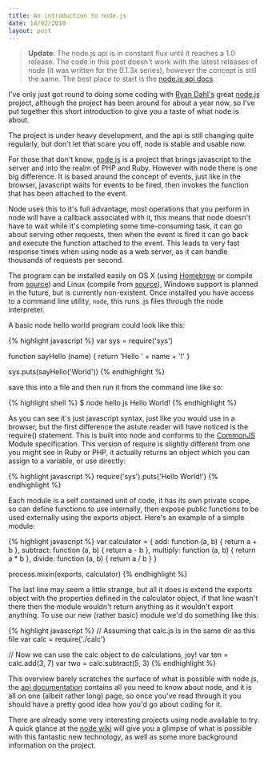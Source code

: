 ```yaml
---
title: An introduction to node.js
date: 14/02/2010
layout: post
---
```


[node.js]: http://nodejs.org/
[nodesrc]: http://github.com/ry/node
[Homebrew]: http://github.com/mxcl/homebrew
[ry]: http://tinyclouds.org/
[CommonJS]: http://commonjs.org/
[apidocs]: http://nodejs.org/api.html
[express]: http://github.com/visionmedia/express
[node wiki]: http://wiki.github.com/ry/node/

> **Update**: The node.js api is in constant flux until it reaches a 1.0 release. The code in this post doesn't work with the latest releases of node (it was written for the 0.1.3x series), however the concept is still the same. The best place to start is the [node.js api docs][apidocs].

I've only just got round to doing some coding with [Ryan Dahl's][ry] great [node.js][] project, although the project has been
around for about a year now, so I've put together this short introduction to give you a taste of what node is about.

The project is under heavy development, and the api is still changing quite regularly, but don't let that scare you off, node is stable and usable now.

For those that don't know, [node.js][] is a project that brings javascript to the server and into the realm of PHP and Ruby. However with node there is one big difference. It is based around the concept of events, just like in the browser, javascript waits for events to be fired, then invokes the function that has been attached to the event.

Node uses this to it's full advantage, most operations that you perform in node will have a callback associated with it, this means that node doesn't have to wait while it's completing some time-consuming task, it can go about serving other requests, then when the event is fired it can go back and execute the function attached to the event. This leads to very fast response times when using node as a web server, as it can handle thousands of requests per second.

The program can be installed easily on OS X (using [Homebrew][] or compile from [source][nodesrc]) and Linux (compile from
[source][nodesrc]), Windows support is planned in the future, but is currently non-existent. Once installed you have access to a
command line utility, `node`, this runs .js files through the node interpreter.

A basic node hello world program could look like this:

{% highlight javascript %}
var sys = require('sys')

function sayHello (name) {
  return 'Hello ' + name + '!'
}

sys.puts(sayHello('World'))
{% endhighlight %}

save this into a file and then run it from the command line like so:

{% highlight shell %}
$ node hello.js
Hello World!
{% endhighlight %}

As you can see it's just javascript syntax, just like you would use in a browser, but the first difference the astute reader will
have noticed is the require() statement. This is built into node and conforms to the [CommonJS][] Module specification. This
version of require is slightly different from one you might see in Ruby or PHP, it actually returns an object which you can assign
to a variable, or use directly:

{% highlight javascript %}
require('sys').puts('Hello World!')
{% endhighlight %}

Each module is a self contained unit of code, it has its own private scope, so can define functions to use internally, then expose public functions to be used externally using the exports object. Here's an example of a simple module:

{% highlight javascript %}
var calculator = {
  add: function (a, b) {
    return a + b
  },
  subtract: function (a, b) {
    return a - b
  },
  multiply: function (a, b) {
    return a * b
  },
  divide: function (a, b) {
    return a / b
  }
}

process.mixin(exports, calculator)
{% endhighlight %}

The last line may seem a little strange, but all it does is extend the exports object with the properties defined in the calculator object, if that line wasn't there then the module wouldn't return anything as it wouldn't export anything. To use our new (rather basic) module we'd do something like this:

{% highlight javascript %}
// Assuming that calc.js is in the same dir as this file
var calc = require('./calc')

// Now we can use the calc object to do calculations, joy!
var ten = calc.add(3, 7)
var two = calc.subtract(5, 3)
{% endhighlight %}

This overview barely scratches the surface of what is possible with node.js, the [api documentation][apidocs] contains all you need to know about node, and it is all on one (albeit rather long) page, so once you've read through it you should have a pretty good idea how you'd go about coding for it.

There are already some very interesting projects using node available to try. A quick glance at the [node wiki][] will give you a glimpse of what is possible with this fantastic new technology, as well as some more background information on the project.
